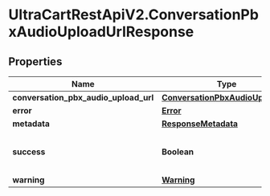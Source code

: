 # UltraCartRestApiV2.ConversationPbxAudioUploadUrlResponse

## Properties
Name | Type | Description | Notes
------------ | ------------- | ------------- | -------------
**conversation_pbx_audio_upload_url** | [**ConversationPbxAudioUploadUrl**](ConversationPbxAudioUploadUrl.md) |  | [optional] 
**error** | [**Error**](Error.md) |  | [optional] 
**metadata** | [**ResponseMetadata**](ResponseMetadata.md) |  | [optional] 
**success** | **Boolean** | Indicates if API call was successful | [optional] 
**warning** | [**Warning**](Warning.md) |  | [optional] 


